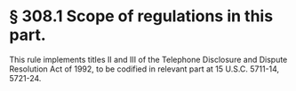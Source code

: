 # § 308.1   Scope of regulations in this part.

This rule implements titles II and III of the Telephone Disclosure and Dispute Resolution Act of 1992, to be codified in relevant part at 15 U.S.C. 5711-14, 5721-24.




